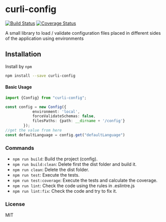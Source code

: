 # curli-config

[![Build Status](https://travis-ci.org/CarlosCraviotto/curli-config.svg?branch=master)](https://travis-ci.com/github/CarlosCraviotto/curli-config)
[![Coverage Status](https://coveralls.io/repos/github/CarlosCraviotto/curli-config/badge.svg?branch=master&cach=ff)](https://coveralls.io/github/CarlosCraviotto/curli-config?branch=master)


A small library to load / validate configuration files placed in different sides of the application using environments



## Installation

Install by `npm`

```sh
npm install --save curli-config
```
#### Basic Usage


```typescript
import {Config} from "curli-config";

const config = new Config({
            environment: 'local',
            forceValidateSchemas: false,
            filesPaths: {path: __dirname + '/config'}
        });
//get the value from here
const defaultLanguage = config.get("defaultLanguage")

```

### Commands

 - `npm run build`: Build the project (config).
 - `npm run build:clean`: Delete first the dist folder and build it.
 - `npm run clean`: Delete the dist folder.
 - `npm run test`: Execute the tests.
 - `npm run test:coverage`:  Execute the tests and calculate the coverage.
 - `npm run lint`: Check the code using the rules in .eslintre.js
 - `npm run lint:fix`: Check the code and try to fix it.

### License
MIT